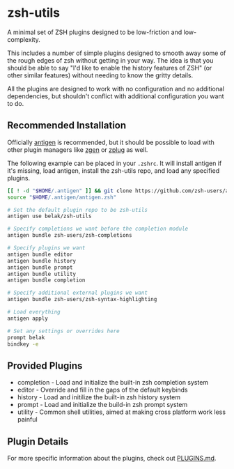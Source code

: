 # zsh-utils

A minimal set of ZSH plugins designed to be low-friction and low-complexity.

This includes a number of simple plugins designed to smooth away some of the
rough edges of zsh without getting in your way. The idea is that you should be
able to say "I'd like to enable the history features of ZSH" (or other similar
features) without needing to know the gritty details.

All the plugins are designed to work with no configuration and no additional
dependencies, but shouldn't conflict with additional configuration you want to
do.

## Recommended Installation

Officially [antigen](https://github.com/zsh-users/antigen.git) is
recommended, but it should be possible to load with other plugin managers like
[zgen](https://github.com/tarjoilija/zgen) or
[zplug](https://github.com/zplug/zplug) as well.

The following example can be placed in your `.zshrc`. It will install antigen
if it's missing, load antigen, install the zsh-utils repo, and load any
specified plugins.

```sh
[[ ! -d "$HOME/.antigen" ]] && git clone https://github.com/zsh-users/antigen.git "$HOME/.antigen"
source "$HOME/.antigen/antigen.zsh"

# Set the default plugin repo to be zsh-utils
antigen use belak/zsh-utils

# Specify completions we want before the completion module
antigen bundle zsh-users/zsh-completions

# Specify plugins we want
antigen bundle editor
antigen bundle history
antigen bundle prompt
antigen bundle utility
antigen bundle completion

# Specify additional external plugins we want
antigen bundle zsh-users/zsh-syntax-highlighting

# Load everything
antigen apply

# Set any settings or overrides here
prompt belak
bindkey -e
```

## Provided Plugins

- completion - Load and initialize the built-in zsh completion system
- editor - Override and fill in the gaps of the default keybinds
- history - Load and initilize the built-in zsh history system
- prompt - Load and initialize the build-in zsh prompt system
- utility - Common shell utilities, aimed at making cross platform work less painful

## Plugin Details

For more specific information about the plugins, check out [PLUGINS.md](./PLUGINS.md).
